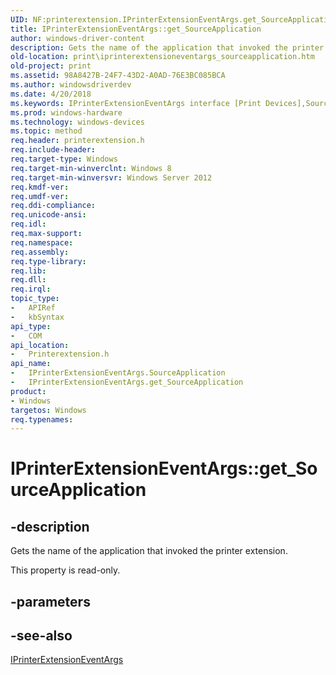 ```yaml
---
UID: NF:printerextension.IPrinterExtensionEventArgs.get_SourceApplication
title: IPrinterExtensionEventArgs::get_SourceApplication
author: windows-driver-content
description: Gets the name of the application that invoked the printer extension.
old-location: print\iprinterextensioneventargs_sourceapplication.htm
old-project: print
ms.assetid: 98A8427B-24F7-43D2-A0AD-76E3BC085BCA
ms.author: windowsdriverdev
ms.date: 4/20/2018
ms.keywords: IPrinterExtensionEventArgs interface [Print Devices],SourceApplication property, IPrinterExtensionEventArgs.SourceApplication, IPrinterExtensionEventArgs.get_SourceApplication, IPrinterExtensionEventArgs::SourceApplication, IPrinterExtensionEventArgs::get_SourceApplication, SourceApplication property [Print Devices], SourceApplication property [Print Devices],IPrinterExtensionEventArgs interface, get_SourceApplication, print.iprinterextensioneventargs_sourceapplication, printerextension/IPrinterExtensionEventArgs::SourceApplication, printerextension/IPrinterExtensionEventArgs::get_SourceApplication
ms.prod: windows-hardware
ms.technology: windows-devices
ms.topic: method
req.header: printerextension.h
req.include-header: 
req.target-type: Windows
req.target-min-winverclnt: Windows 8
req.target-min-winversvr: Windows Server 2012
req.kmdf-ver: 
req.umdf-ver: 
req.ddi-compliance: 
req.unicode-ansi: 
req.idl: 
req.max-support: 
req.namespace: 
req.assembly: 
req.type-library: 
req.lib: 
req.dll: 
req.irql: 
topic_type:
-	APIRef
-	kbSyntax
api_type:
-	COM
api_location:
-	Printerextension.h
api_name:
-	IPrinterExtensionEventArgs.SourceApplication
-	IPrinterExtensionEventArgs.get_SourceApplication
product:
- Windows
targetos: Windows
req.typenames: 
---
```


# IPrinterExtensionEventArgs::get_SourceApplication


## -description


Gets the name of the application that invoked the printer extension.

This property is read-only.


## -parameters


## -see-also




<a href="https://msdn.microsoft.com/library/windows/hardware/hh973207">IPrinterExtensionEventArgs</a>
 

 

